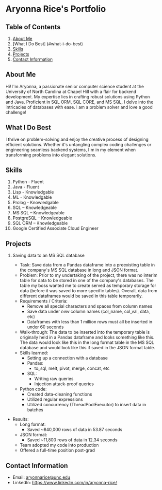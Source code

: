 # Aryonna Rice's Portfolio
## Table of Contents

1. [About Me](#about-me)
2. [What I Do Best] (#what-i-do-best)
3. [Skills](#skills)
4. [Projects](#projects)
5. [Contact Information](#contact-information)

## About Me
Hi! I'm Aryonna, a passionate senior computer science student at the University of North Carolina at Chapel Hill with a flair for backend development. My expertise lies in crafting robust solutions using Python and Java. Proficient in SQL ORM, SQL CORE, and MS SQL, I delve into the intricacies of databases with ease. I am a problem solver and love a good challenge!

## What I Do Best
I thrive on problem-solving and enjoy the creative process of designing efficient solutions. Whether it's untangling complex coding challenges or engineering seamless backend systems, I'm in my element when transforming problems into elegant solutions.

## Skills
1. Python - Fluent
2. Java - Fluent
3. Lisp - Knowledgable
4. ML - Knowledgable
5. Prolog - Knowledgable
6. SQL – Knowledgeable
7. MS SQL – Knowledgeable
8. PostgreSQL – Knowledgeable
9. SQL ORM – Knowledgeable
10. Google Certified Associate Cloud Engineer
    
## Projects
1. Saving data to an MS SQL database
   
   - Task: Save data from a Pandas dataframe into a preexisting table in the company's MS SQL database in long and JSON format.
   - Problem: Prior to my undertaking of the project, there was no interim table for data to be stored in one of the company's databases. The table my boss wanted me to create served as temporary storage for data (before it was saved to more specific tables). Overall, data from different dataframes would be saved in this table temporarily.
   - Requirements / Criteria:
       - Remove all special characters and spaces from column names
       - Save data under *new* column names (col_name, col_val, data, etc)
       - Dataframes with less than 1 million rows must all be inserted in under 60 seconds
   - Walk-through: The data to be inserted into the temporary table is originally held in a Pandas dataframe and looks something like this. The data would look like this in the long format table in the MS SQL database and would look like this if saved in the JSON format table.
   - Skills learned:
        - Setting up a connection with a database
        - Pandas:
            - to_sql, melt, pivot, merge, concat, etc
        - SQL:
            - Writing raw queries
            - Injection attack-proof queries 
    - Python code:
        - Created data-cleaning functions
        - Utilized regular expressions
        - Utilized concurrency (ThreadPoolExecutor) to insert data in batches
- Results:
    - Long format:
        - Saved ~840,000 rows of data in 53.87 seconds
    - JSON format:
        - Saved ~11,800 rows of data in 12.34 seconds
    - Team adopted my code into production
    - Offered a full-time position post-grad


## Contact Information
- Email: aryonnarice@unc.edu
- LinkedIn: https://www.linkedin.com/in/aryonna-rice/

